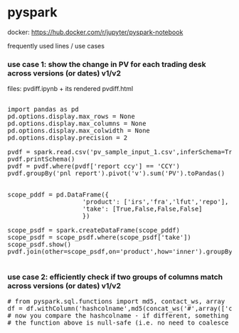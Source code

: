 # pyspark

docker: https://hub.docker.com/r/jupyter/pyspark-notebook

frequently used lines / use cases

<h3>
  use case 1: show the change in PV for each trading desk across versions (or dates) v1/v2
</h3>

files: pvdiff.ipynb + its rendered pvdiff.html

<pre>
  
import pandas as pd
pd.options.display.max_rows = None
pd.options.display.max_columns = None 
pd.options.display.max_colwidth = None
pd.options.display.precision = 2

pvdf = spark.read.csv('pv_sample_input_1.csv',inferSchema=True,header=True)
pvdf.printSchema()
pvdf = pvdf.where(pvdf['report ccy'] == 'CCY')
pvdf.groupBy('pnl report').pivot('v').sum('PV').toPandas()


scope_pddf = pd.DataFrame({
                    'product': ['irs','fra','lfut','repo'],
                    'take': [True,False,False,False]
                    })
 
scope_psdf = spark.createDataFrame(scope_pddf)
scope_psdf = scope_psdf.where(scope_psdf['take'])
scope_psdf.show()
pvdf.join(other=scope_psdf,on='product',how='inner').groupBy('pnl report').pivot("v").sum("PV").toPandas()

</pre>


<h3>
  use case 2: efficiently check if two groups of columns match across versions (or dates) v1/v2
</h3>

<pre>
# from pyspark.sql.functions import md5, contact_ws, array
df = df.withColumn('hashcolname',md5(concat_ws('#',array(['column1','column2','column3']))))
# now you compare the hashcolname - if different, something within the column group must be different.
# the function above is null-safe (i.e. no need to coalesce nulls)
</pre>
